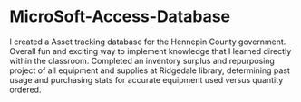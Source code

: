 # MicroSoft-Access-Database
I created a Asset tracking database for the Hennepin County government. Overall fun and exciting way to implement knowledge that I learned directly within the classroom.
Completed an inventory surplus and repurposing project of all equipment and supplies at Ridgedale library, determining past usage and purchasing stats for accurate equipment used versus quantity ordered. 
